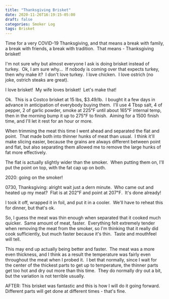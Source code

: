 ```yaml
---
title: "Thanksgiving Brisket"
date: 2020-11-26T16:19:15-05:00
draft: false
categories: Smoker Log
tags: Brisket
---
```


Time for a very COVID-19 Thanksgiving, and that means a break with family, a break with friends, a break with tradition.  That means - Thanksgiving brisket!

I'm not sure why but almost everyone I ask is doing brisket instead of turkey.  Ok, I am sure why...  If nobody is coming over that expects turkey, then why make it?  I don't love turkey.  I love chicken.  I love ostrich (no joke, ostrich steaks are great).

I love brisket!  My wife loves brisket!  Let's make that!

Ok.  This is a Costco brisket at 15 lbs, $3.49/lb.  I bought it a few days in advance in anticipation of everybody buying them.  I'll use 4 Tbsp salt, 4 of pepper, 2 of garlic powder, smoke at 225℉ until about 165℉ internal temp, then in the morning bump it up to 275℉ to finish.  Aiming for a 1500 finish time, and I'll let it rest for an hour or more.

When trimming the meat this time I went ahead and separated the flat and point.  That made both into thinner hunks of meat than usual.  I think it'll make slicing easier, because the grains are always different between point and flat, but also separating them allowed me to remove the large hunks of fat more effectively.

The flat is actually slightly wider than the smoker.  When putting them on, I'll put the point on top, with the fat cap up on both.

2020: going on the smoker!

0730, Thanksgiving: alright wait just a dern minute.  Who came out and heated up my meat?  Flat is at 202℉ and point at 207℉.  It's done already!

I took it off, wrapped it in foil, and put it in a cooler.  We'll have to reheat this for dinner, but that's ok.

So, I guess the meat was thin enough when separated that it cooked much quicker.  Same amount of meat, faster.  Everything felt extremely tender when removing the meat from the smoker, so I'm thinking that it really did cook sufficiently, but much faster because it's thin.  Taste and mouthfeel will tell.

This may end up actually being better and faster.  The meat was a more even thickness, and I think as a result the temperature was fairly even throughout the meat when I probed it.  I bet that normally, since I wait for the center of the thickest parts to get up to temperature, the thinner parts get too hot and dry out more than this time.  They do normally dry out a bit, but the variation is not terrible usually.

AFTER: This brisket was fantastic and this is how I will do it going forward.  Different parts will get done at different times - that's fine.
